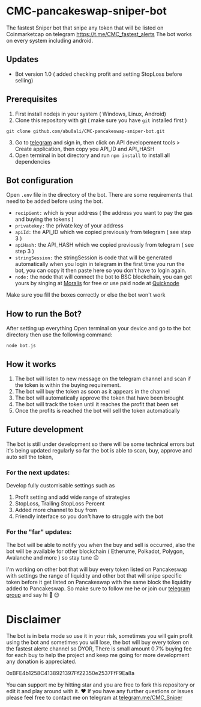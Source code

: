 # CMC-pancakeswap-sniper-bot
The fastest Sniper bot that snipe any token that will be listed on Coinmarketcap on telegram https://t.me/CMC_fastest_alerts 
The bot works on every system including android.

## Updates 

* Bot version 1.0 ( added checking profit and setting StopLoss before selling)

## Prerequisites
1) First install nodejs in your system ( Windows, Linux, Android)
2) Clone this repository with git ( make sure you have `git` installed first )
```
git clone github.com/abu0ali/CMC-pancakeswap-sniper-bot.git
```
3) Go to [telegram](https://my.telegram.org/) and sign in, then click on API developement tools > Create application, then copy you API_ID and API_HASH
4) Open terminal in bot directory and run `npm install` to install all dependencies
## Bot configuration 
Open `.env` file in the directory of the bot. There are some requirements that need to be added before using the bot.
* `recipient:` which is your address ( the address you want to pay the gas and buying the tokens )
* `privatekey:` the private key of your address 
* `apiId:` the API_ID which we copied previously from telegram ( see step 3 )
* `apiHash:` the API_HASH which we copied previously from telegram ( see step 3 )
* `stringSession:` the stringSession is code that will be generated automatically when you login in telegram in the first time you run the bot, you can copy it then paste here so you don't have to login again. 
* `node:` the node that will connect the bot to BSC blockchain, you can get yours by singing at [Moralis](https://moralis.io/) for free or use paid node at [Quicknode](https://www.quicknode.com/)

Make sure you fill the boxes correctly or else the bot won't work

## How to run the Bot? 
After setting up everything Open terminal on your device and go to the bot directory then use the following command:
```
node bot.js 
```
## How it works
1. The bot will listen to new message on the telegram channel and scan if the token is within the buying requirement.
2. The bot will buy the token as soon as it appears in the channel 
3. The bot will automatically approve the token that have been brought 
4. The bot will track the token until it reaches the profit that been set 
5. Once the profits is reached the bot will sell the token automatically

## Future development 
The bot is still under development so there will be some technical errors but it's being updated regularly so far the bot is able to scan, buy, approve and auto sell the token, 

### For the next updates:
Develop fully customisable settings such as 
1. Profit setting and add wide range of strategies 
2. StopLoss, Trailing StopLoss Percent
3. Added more channel to buy from
4. Friendly interface so you don't have to struggle with the bot

### For the "far" updates:
The bot will be able to notify you when the buy and sell is occurred, also the bot will be available for other blockchain ( Etherume, Polkadot, Polygon, Avalanche and more ) so stay tune 😉 


I'm working on other bot that will buy every token listed on Pancakeswap with settings the range of liquidity and other bot that will snipe specific token before it get listed on Pancakeswap with the same block the liquidity added to Pancakeswap. So make sure to follow me he or join our [telegram group](t.me/CMC_Sniper) and say hi 👋 😊 


# Disclaimer 
The bot is in beta mode so use it in your risk, sometimes you will gain profit using the bot and sometimes you will lose, the bot will buy every token on the fastest alerte channel so DYOR, There is small amount 0.7% buying fee for each buy to help the project and keep me going for more development any donation is appreciated.

0xBFE4b1258C4138921397Ff22350e2537FfF9Ea8a

You can support me by hitting star and you are free to fork this repository or edit it and play around with it. ❤
If you have any further questions or issues please feel free to contact me on telegram at [telegram.me/CMC_Sniper](t.me/CMC_Sniper)
